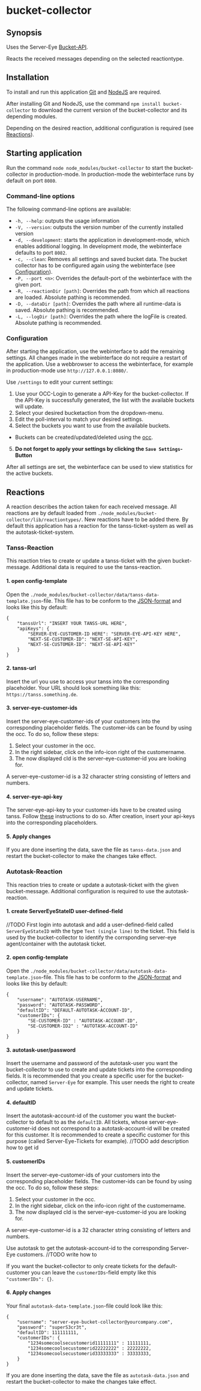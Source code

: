 # bucket-collector

## Synopsis

Uses the Server-Eye [Bucket-API](https://api.server-eye.de/docs/1/#/customer/get_bucket_empty).

Reacts the received messages depending on the selected reactiontype.

## Installation

To install and run this application [Git](https://git-scm.com/) and [NodeJS](https://nodejs.org/) are required.

After installing Git and NodeJS, use the command `npm install bucket-collector` to download the current version of the bucket-collector and its depending modules.

Depending on the desired reaction, additional configuration is required (see [Reactions](#reactions)).

## Starting application

Run the command `node node_modules/bucket-collector` to start the bucket-collector in production-mode. In production-mode the webinterface runs by default on port `8080`.

### Command-line options

The following command-line options are available:

* `-h, --help`: outputs the usage information
* `-V, --version`:  outputs the version number of the currently installed version
* `-d, --development`: starts the application in development-mode, which enables additional logging. In development mode, the webinterface defaults to port `8082`.
* `-c, --clean`: Removes all settings and saved bucket data. The bucket collector has to be configured again using the webinterface (see [Configuration](#configuration)).
* `-P, --port <n>`: Overrides the default-port of the webinterface with the given port.
* `-R, --reactionDir [path]`: Overrides the path from which all reactions are loaded. Absolute pathing is recommended.
* `-D, --dataDir [path]`: Overrides the path where all runtime-data is saved. Absolute pathing is recommended.
* `-L, --logDir [path]`: Overrides the path where the logFile is created. Absolute pathing is recommended.

### Configuration

After starting the application, use the webinterface to add the remaining settings. All changes made in the webinterface do not require a restart of the application.
Use a webbrowser to access the webinterface, for example in production-mode use `http://127.0.0.1:8080/`.

Use `/settings` to edit your current settings:

1. Use your OCC-Login to generate a API-Key for the bucket-collector. If the API-Key is successfully generated, the list with the available buckets will update.
2. Select your desired bucketaction from the dropdown-menu.
3. Edit the poll-interval to match your desired settings.
4. Select the buckets you want to use from the available buckets.
  * Buckets can be created/updated/deleted using the [occ](https://occ.server-eye.de/).
5. **Do not forget to apply your settings by clicking the `Save Settings`-Button**

After all settings are set, the webinterface can be used to view statistics for the active buckets.

## Reactions

A reaction describes the action taken for each received message.
All reactions are by default loaded from `./node_modules/bucket-collector/lib/reactiontypes/`. New reactions have to be added there.
By default this application has a reaction for the tanss-ticket-system as well as the autotask-ticket-system.


### Tanss-Reaction

This reaction tries to create or update a tanss-ticket with the given bucket-message.
Additional data is required to use the tanss-reaction.

#### 1. open config-template

Open the `./node_modules/bucket-collector/data/tanss-data-template.json`-file.
This file has to be conform to the [JSON-format](http://json.org/) and looks like this by default:
```
{
    "tanssUrl": "INSERT YOUR TANSS-URL HERE",
    "apiKeys": {
        "SERVER-EYE-CUSTOMER-ID HERE": "SERVER-EYE-API-KEY HERE",
        "NEXT-SE-CUSTOMER-ID": "NEXT-SE-API-KEY",
        "NEXT-SE-CUSTOMER-ID": "NEXT-SE-API-KEY"
    }
}
```

#### 2. tanss-url

Insert the url you use to access your tanss into the corresponding placeholder. Your URL should look something like this: `https://tanss.something.de`.

#### 3. server-eye-customer-ids

Insert the server-eye-customer-ids of your customers into the corresponding placeholder fields. The customer-ids can be found by using the occ. To do so, follow these steps:

1. Select your customer in the occ.
2. In the right sidebar, click on the info-icon right of the customername.
3. The now displayed cId is the server-eye-customer-id you are looking for.

A server-eye-customer-id is a 32 character string consisting of letters and numbers. 

#### 4. server-eye-api-key

The server-eye-api-key to your customer-ids have to be created using tanss. Follow [these](https://s3-eu-west-1.amazonaws.com/uploads-eu.hipchat.com/43388/291062/5T7O0lo4NYPMK5J/FAQ_Tanssanbindung_neues_OCC.pdf) instructions to do so.
After creation, insert your api-keys into the corresponding placeholders.

#### 5. Apply changes

If you are done inserting the data, save the file as `tanss-data.json` and restart the bucket-collector to make the changes take effect.



### Autotask-Reaction

This reaction tries to create or update a autotask-ticket with the given bucket-message.
Additional configuration is required to use the autotask-reaction.

#### 1. create ServerEyeStateID user-defined-field
//TODO
First login into autotask and add a user-defined-field called `ServerEyeStateID` with the type `Text (single line)` to the ticket. This field is used by the bucket-collector to identify the corrsponding server-eye agent/container with the autotask ticket.

#### 2. open config-template

Open the `./node_modules/bucket-collector/data/autotask-data-template.json`-file. 
This file has to be conform to the [JSON-format](http://json.org/) and looks like this by default:
```
{
    "username": "AUTOTASK-USERNAME",
    "password": "AUTOTASK-PASSWORD",
    "defaultID": "DEFAULT-AUTOTASK-ACCOUNT-ID",
    "customerIDs": {
        "SE-CUSTOMER-ID" : "AUTOTASK-ACCOUNT-ID",
        "SE-CUSTOMER-ID2" : "AUTOTASK-ACCOUNT-ID"
    }
}
```

#### 3. autotask-user/password

Insert the username and password of the autotask-user you want the bucket-collector to use to create and update tickets into the corresponding fields.
It is recommended that you create a specific user for the bucket-collector, named `Server-Eye` for example. This user needs the right to create and update tickets.

#### 4. defaultID

Insert the autotask-account-id of the customer you want the bucket-collector to default to as the `defaultID`. All tickets, whose server-eye-customer-id does not correspond to a autotask-account-id will be created for this customer. It is recommended to create a specific customer for this purpose (called Server-Eye-Tickets for example).
//TODO add description how to get id

#### 5. customerIDs

Insert the server-eye-customer-ids of your customers into the corresponding placeholder fields. The customer-ids can be found by using the occ. To do so, follow these steps:

1. Select your customer in the occ.
2. In the right sidebar, click on the info-icon right of the customername.
3. The now displayed cId is the server-eye-customer-id you are looking for.

A server-eye-customer-id is a 32 character string consisting of letters and numbers.

Use autotask to get the autotask-account-id to the corresponding Server-Eye customers.
//TODO write how to

If you want the bucket-collector to only create tickets for the default-customer you can leave the `customerIDs`-field empty like this `"customerIDs": {}`.

#### 6. Apply changes

Your final `autotask-data-template.json`-file could look like this:
```
{
    "username": "server-eye-bucket-collector@yourcompany.com",
    "password": "superS3cr3t",
    "defaultID": 111111111,
    "customerIDs": {
        "1234somecoolsecustomerid11111111" : 11111111,
        "1234somecoolsecustomerid22222222" : 22222222,
        "1234somecoolsecustomerid33333333" : 33333333,
    }
}
```

If you are done inserting the data, save the file as `autotask-data.json` and restart the bucket-collector to make the changes take effect.